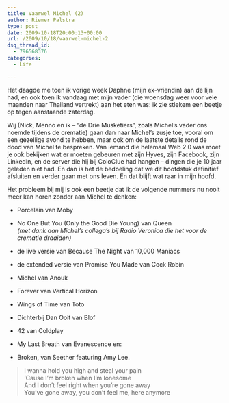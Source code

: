 ```yaml
---
title: Vaarwel Michel (2)
author: Riemer Palstra
type: post
date: 2009-10-18T20:00:13+00:00
url: /2009/10/18/vaarwel-michel-2
dsq_thread_id:
  - 796568376
categories:
  - Life

---
```

Het daagde me toen ik vorige week Daphne (mijn ex-vriendin) aan de lijn had, en ook toen ik vandaag met mijn vader (die woensdag weer voor vele maanden naar Thailand vertrekt) aan het eten was: ik zie stiekem een beetje op tegen aanstaande zaterdag.

Wij (Nick, Menno en ik &#8211; &#8220;de Drie Musketiers&#8221;, zoals Michel&#8217;s vader ons noemde tijdens de crematie) gaan dan naar Michel&#8217;s zusje toe, vooral om een gezellige avond te hebben, maar ook om de laatste details rond de dood van Michel te bespreken. Van iemand die helemaal Web 2.0 was moet je ook bekijken wat er moeten gebeuren met zijn Hyves, zijn Facebook, zijn LinkedIn, en de server die hij bij ColoClue had hangen &#8211; dingen die je 10 jaar geleden niet had. En dan is het de bedoeling dat we dit hoofdstuk definitief afsluiten en verder gaan met ons leven. En dat blijft wat raar in mijn hoofd.

Het probleem bij mij is ook een beetje dat ik de volgende nummers nu nooit meer kan horen zonder aan Michel te denken: 

  * Porcelain van Moby
  * No One But You (Only the Good Die Young) van Queen  
    _(met dank aan Michel&#8217;s collega&#8217;s bij Radio Veronica die het voor de crematie draaiden)_
  * de live versie van Because The Night van 10,000 Maniacs
  * de extended versie van Promise You Made van Cock Robin
  * Michel van Anouk
  * Forever van Vertical Horizon
  * Wings of Time van Toto
  * Dichterbij Dan Ooit van Blof
  * 42 van Coldplay
  * My Last Breath van Evanescence 
en:



  * Broken, van Seether featuring Amy Lee.
> I wanna hold you high and steal your pain  
> &#8216;Cause I&#8217;m broken when I&#8217;m lonesome  
> And I don&#8217;t feel right when you&#8217;re gone away  
> You&#8217;ve gone away, you don&#8217;t feel me, here anymore